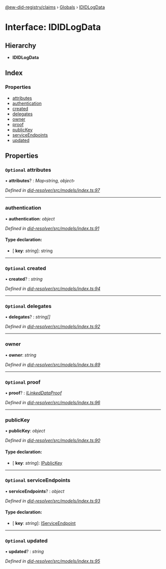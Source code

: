 [@ew-did-registry/claims](../README.md) › [Globals](../globals.md) › [IDIDLogData](ididlogdata.md)

# Interface: IDIDLogData

## Hierarchy

* **IDIDLogData**

## Index

### Properties

* [attributes](ididlogdata.md#optional-attributes)
* [authentication](ididlogdata.md#authentication)
* [created](ididlogdata.md#optional-created)
* [delegates](ididlogdata.md#optional-delegates)
* [owner](ididlogdata.md#owner)
* [proof](ididlogdata.md#optional-proof)
* [publicKey](ididlogdata.md#publickey)
* [serviceEndpoints](ididlogdata.md#optional-serviceendpoints)
* [updated](ididlogdata.md#optional-updated)

## Properties

### `Optional` attributes

• **attributes**? : *Map‹string, object›*

*Defined in [did-resolver/src/models/index.ts:97](https://github.com/energywebfoundation/ew-did-registry/blob/a4f69d5/packages/did-resolver/src/models/index.ts#L97)*

___

###  authentication

• **authentication**: *object*

*Defined in [did-resolver/src/models/index.ts:91](https://github.com/energywebfoundation/ew-did-registry/blob/a4f69d5/packages/did-resolver/src/models/index.ts#L91)*

#### Type declaration:

* \[ **key**: *string*\]: string

___

### `Optional` created

• **created**? : *string*

*Defined in [did-resolver/src/models/index.ts:94](https://github.com/energywebfoundation/ew-did-registry/blob/a4f69d5/packages/did-resolver/src/models/index.ts#L94)*

___

### `Optional` delegates

• **delegates**? : *string[]*

*Defined in [did-resolver/src/models/index.ts:92](https://github.com/energywebfoundation/ew-did-registry/blob/a4f69d5/packages/did-resolver/src/models/index.ts#L92)*

___

###  owner

• **owner**: *string*

*Defined in [did-resolver/src/models/index.ts:89](https://github.com/energywebfoundation/ew-did-registry/blob/a4f69d5/packages/did-resolver/src/models/index.ts#L89)*

___

### `Optional` proof

• **proof**? : *[ILinkedDataProof](ilinkeddataproof.md)*

*Defined in [did-resolver/src/models/index.ts:96](https://github.com/energywebfoundation/ew-did-registry/blob/a4f69d5/packages/did-resolver/src/models/index.ts#L96)*

___

###  publicKey

• **publicKey**: *object*

*Defined in [did-resolver/src/models/index.ts:90](https://github.com/energywebfoundation/ew-did-registry/blob/a4f69d5/packages/did-resolver/src/models/index.ts#L90)*

#### Type declaration:

* \[ **key**: *string*\]: [IPublicKey](ipublickey.md)

___

### `Optional` serviceEndpoints

• **serviceEndpoints**? : *object*

*Defined in [did-resolver/src/models/index.ts:93](https://github.com/energywebfoundation/ew-did-registry/blob/a4f69d5/packages/did-resolver/src/models/index.ts#L93)*

#### Type declaration:

* \[ **key**: *string*\]: [IServiceEndpoint](iserviceendpoint.md)

___

### `Optional` updated

• **updated**? : *string*

*Defined in [did-resolver/src/models/index.ts:95](https://github.com/energywebfoundation/ew-did-registry/blob/a4f69d5/packages/did-resolver/src/models/index.ts#L95)*
